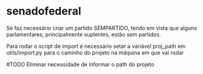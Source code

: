 # senadofederal

Se faz necessário criar um partido SEMPARTIDO, tendo em vista que alguns parlamentares, principalmente suplentes, estão sem partidos.

Para rodar o script de import é necessário setar a variável proj_path em utils/import.py para o caminho do projeto na máquina em que vai rodar

#TODO
Eliminar necessidade de informar o path do projeto
